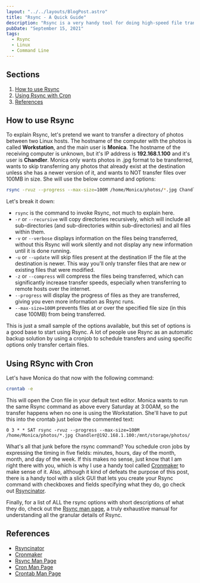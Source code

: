 ```yaml
---
layout: "../../layouts/BlogPost.astro"
title: "Rsync - A Quick Guide"
description: "Rsync is a very handy tool for doing high-speed file transfers between Linux hosts over a local network or remote hosts on the internet, such as EC2 instances on Amazon Web Services. You can pass options to Rsync to do things like recursive transfer (all files and sub-directories within the source directory are also transferred), ignore existing or newer files at the destination, and more."
pubDate: "September 15, 2021"
tags:
  - Rsync
  - Linux
  - Command Line
---
```


## Sections

1. [How to use Rsync](#intro)
2. [Using Rsync with Cron](#cron)
3. [References](#ref)

<div id='intro'/>

## How to use Rsync

To explain Rsync, let's pretend we want to transfer a directory of photos between two Linux hosts. The hostname of the computer with the photos is called **Workstation**, and the main user is **Monica**. The hostname of the receiving computer is unknown, but it's IP address is **192.168.1.100** and it's user is **Chandler**. Monica only wants photos in .jpg format to be transferred, wants to skip transferring any photos that already exist at the destination unless she has a newer version of it, and wants to NOT transfer files over 100MB in size. She will use the below command and options:

```bash
rsync -rvuz --progress --max-size=100M /home/Monica/photos/*.jpg Chandler@192.168.1.100:/mnt/storage/photos/
```

Let's break it down:

- `rsync` is the command to invoke Rsync, not much to explain here.
- `-r` or `--recursive` will copy directories recursively, which will include all sub-directories (and sub-directories within sub-directories) and all files within them.
- `-v` or `--verbose` displays information on the files being transferred, without this Rsync will work silently and not display any new information until it is done running.
- `-u` or `--update` will skip files present at the destination IF the file at the destination is newer. This way you'll only transfer files that are new or existing files that were modified.
- `-z` or `--compress` will compress the files being transferred, which can significantly increase transfer speeds, especially when transferring to remote hosts over the internet.
- `--progress` will display the progress of files as they are transferred, giving you even more information as Rsync runs.
- `--max-size=100M` prevents files at or over the specified file size (in this case 100MB) from being transferred.

This is just a small sample of the options available, but this set of options is a good base to start using Rsync. A lot of people use Rsync as an automatic backup solution by using a cronjob to schedule transfers and using specific options only transfer certain files.

<div id='cron'/>

## Using RSync with Cron

Let's have Monica do that now with the following command:

```bash
crontab -e
```

This will open the Cron file in your default text editor. Monica wants to run the same Rsync command as above every Saturday at 3:00AM, so the transfer happens when no one is using the Workstation. She'll have to put this into the crontab just below the commented text:

```shell
0 3 * * SAT rsync -rvuz --progress --max-size=100M /home/Monica/photos/*.jpg Chandler@192.168.1.100:/mnt/storage/photos/
```

What's all that junk before the rsync command? You schedule cron jobs by expressing the timing in five fields: minutes, hours, day of the month, month, and day of the week. If this makes no sense, just know that I am right there with you, which is why I use a handy tool called <a href="https://cronmaker.com" target="_blank" rel="noopener noreferrer">Cronmaker</a> to make sense of it. Also, although it kind of defeats the purpose of this post, there is a handy tool with a slick GUI that lets you create your Rsync command with checkboxes and fields specifying what they do, go check out <a href="https://www.rsyncinator.app/web" target="_blank" rel="noopener noreferrer">Rsyncinator</a>.

Finally, for a list of ALL the rsync options with short descriptions of what they do, check out the <a href="https://download.samba.org/pub/rsync/rsync.1" target="_blank">Rsync man page</a>, a truly exhaustive manual for understanding all the granular details of Rsync.

<div id='ref'/>

## References

- <a href="https://www.rsyncinator.app/web" target="_blank" rel="noopener noreferrer">Rsyncinator</a>
- <a href="https://cronmaker.com" target="_blank" rel="noopener noreferrer">Cronmaker</a>
- <a href="https://download.samba.org/pub/rsync/rsync.1" target="_blank">Rsync Man Page</a>
- <a href="https://man7.org/linux/man-pages/man8/cron.8.html" target="_blank">Cron Man Page</a>
- <a href="https://man7.org/linux/man-pages/man5/crontab.5.html" target="_blank">Crontab Man Page</a>
